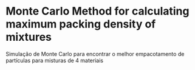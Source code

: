 # Monte Carlo Method for calculating maximum packing density of mixtures
Simulação de Monte Carlo para encontrar o melhor empacotamento de partículas para misturas de 4 materiais
